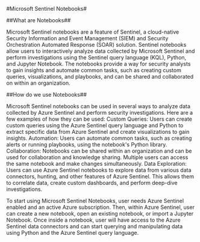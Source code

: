 #Microsoft Sentinel Notebooks#

##What are Notebooks##

Microsoft Sentinel notebooks are a feature of Sentinel, a cloud-native Security Information and Event Management (SIEM) and Security Orchestration Automated Response (SOAR) solution. Sentinel notebooks allow users to interactively analyze data collected by Microsoft Sentinel and perform investigations using the Sentinel query language (KQL), Python, and Jupyter Notebook. The notebooks provide a way for security analysts to gain insights and automate common tasks, such as creating custom queries, visualizations, and playbooks, and can be shared and collaborated on within an organization.

##How do we use Notebooks##

Microsoft Sentinel notebooks can be used in several ways to analyze data collected by Azure Sentinel and perform security investigations. Here are a few examples of how they can be used:
Custom Queries: Users can create custom queries using the Azure Sentinel query language and Python to extract specific data from Azure Sentinel and create visualizations to gain insights.
Automation: Users can automate common tasks, such as creating alerts or running playbooks, using the notebook's Python library.
Collaboration: Notebooks can be shared within an organization and can be used for collaboration and knowledge sharing. Multiple users can access the same notebook and make changes simultaneously.
Data Exploration: Users can use Azure Sentinel notebooks to explore data from various data connectors, hunting, and other features of Azure Sentinel. This allows them to correlate data, create custom dashboards, and perform deep-dive investigations.

To start using Microsoft Sentinel Notebooks, user needs Azure Sentinel enabled and an active Azure subscription.
Then, within Azure Sentinel, user can create a new notebook, open an existing notebook, or import a Jupyter Notebook. Once inside a notebook, user will have access to the Azure Sentinel data connectors and can start querying and manipulating data using Python and the Azure Sentinel query language.
